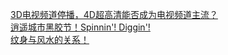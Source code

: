   
[3D电视频道停播，4D超高清能否成为电视频道主流？](http://www.dianyue.me/archives/303/4xk8m3c2usg401k1/)  
[逍遥城市黑胶节！Spinnin&#39;! Diggin&#39;!](http://www.dianyue.me/archives/250/ymwshmnr99ztnyf7/)  
[纹身与风水的关系！](http://www.dianyue.me/archives/589/lxjdz7gbpx6fg82p/)
